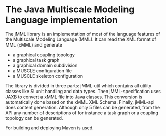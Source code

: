 The Java Multiscale Modeling Language implementation
=====================================

The jMML library is an implementation of most of the language features of the Multiscale Modeling Language (MML).
It can read the XML format of MML (xMML) and generate
* a graphical coupling topology
* a graphical task graph
* a graphical domain subdivision
* a MUSCLE configuration file
* a MUSCLE skeleton configuration

The library is divided in three parts: jMML-util which contains all utility
classes like SI unit handling and data types. Then jMML-specification uses
JAXB to convert a xMML file into Java classes. This conversion is automatically
done based on the xMML XML Schema. Finally, jMML-api does content generation.
Although only 5 files can be generated, from the API any number of descriptions
of for instance a task graph or a coupling topology can be generated.

For building and deploying Maven is used.
